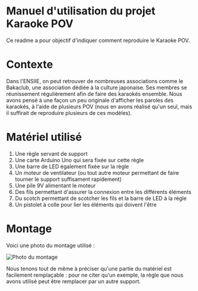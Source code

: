 # Manuel d'utilisation du projet Karaoke POV

Ce readme a pour objectif d'indiquer comment reproduire le Karaoke POV.

# Contexte

Dans l'ENSIIE, on peut retrouver de nombreuses associations comme le Bakaclub, une association dédiée à la culture japonaise. Ses membres se réunissement régulièrement afin de faire des karaokés ensemble. Nous avons pensé à une façon un peu originale d'afficher les paroles des karaokés, à l'aide de plusieurs POV (nous en avons réalisé qu'un seul, mais il suffirait de reproduire plusieurs de ces modèles).

# Matériel utilisé 

1) Une règle servant de support 
2) Une carte Arduino Uno qui sera fixée sur cette règle
3) Une barre de LED également fixée sur la règle
4) Un moteur de ventilateur (ou tout autre moteur permettant de faire tourner le support suffisament rapidement)
5) Une pile 9V alimentant le moteur
6) Des fils permettant d'assurer la connexion entre les différents éléments
7) Du scotch permettant de scotcher les fils et la barre de LED à la règle
8) Un pistolet à colle pour lier les éléments qui doivent l'être

# Montage

Voici une photo du montage utilisé :

![Photo du montage](https://64.media.tumblr.com/e52caf0b05eacad364ed925ba9e16d0b/e6597a0d5d49af53-6d/s640x960/4a87775ad736d8b300daf2540db7e7410841f42b.png) 

Nous tenons tout de même à préciser qu'une partie du matériel est facilement remplaçable : pour ne citer qu'un exemple, la règle que nous avons utilisé peut être remplacer par un autre support.
